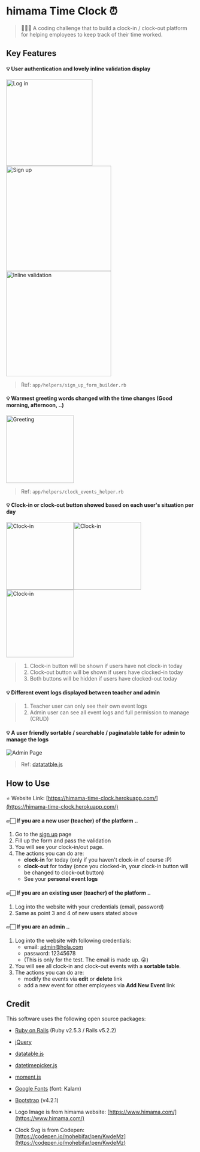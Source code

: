 # himama Time Clock ⏰

> 🚀🚀🚀 A coding challenge that to build a clock-in / clock-out platform for helping employees to keep track of their time worked.

## Key Features

#### 💡 User authentication and lovely inline validation display

<img src="https://i.imgur.com/U1CG6OJ.png" alt="Log in" height="230"/><img src="https://i.imgur.com/ZqVLsTX.png" alt="Sign up" height="280"/><img src="https://i.imgur.com/gguSGYq.png" alt="Inline validation" height="280"/>

> Ref: `app/helpers/sign_up_form_builder.rb`

#### 💡 Warmest greeting words changed with the time changes (Good morning, afternoon, ..)

<img src="https://i.imgur.com/d5mIq0D.png" alt="Greeting" height="180"/>

> Ref: `app/helpers/clock_events_helper.rb`

#### 💡 Clock-in or clock-out button showed based on each user's situation per day

<img src="https://i.imgur.com/Yrhwu8a.png" alt="Clock-in" height="180"/><img src="https://i.imgur.com/90WODVt.png" alt="Clock-in" height="180"/><img src="https://i.imgur.com/LDDnTyN.png" alt="Clock-in" height="180"/>

> 1. Clock-in button will be shown if users have not clock-in today
> 2. Clock-out button will be shown if users have clocked-in today
> 3. Both buttons will be hidden if users have clocked-out today

#### 💡 Different event logs displayed between teacher and admin

> 1. Teacher user can only see their own event logs
> 2. Admin user can see all event logs and full permission to manage (CRUD)

#### 💡 A user friendly sortable / searchable / paginatable table for admin to manage the logs

![Admin Page](https://i.imgur.com/YoH5gy7.png)

> Ref: [datatatble.js](https://xdsoft.net/jqplugins/datetimepicker/)

## How to Use

⭐️ Website Link: [https://himama-time-clock.herokuapp.com/](https://himama-time-clock.herokuapp.com/)

#### 👉🏻 If you are a new user (teacher) of the platform ..

1. Go to the [sign up](https://himama-time-clock.herokuapp.com/users/sign_up) page
2. Fill up the form and pass the validation
3. You will see your clock-in/out page.
4. The actions you can do are:
   * **clock-in** for today (only if you haven't clock-in of course :P)
   * **clock-out** for today (once you clocked-in, your clock-in button will be changed to clock-out button)
   * See your **personal event logs**

#### 👉🏻 If you are an existing user (teacher) of the platform ..

1. Log into the website with your credentials (email, password)
2. Same as point 3 and 4 of new users stated above

#### 👉🏻 If you are an admin ..

1. Log into the website with following credentials:
   * email: admin@hola.com
   * password: 12345678
   *  (This is only for the test. The email is made up. 😜)
2. You will see all clock-in and clock-out events with a **sortable table**.
3. The actions you can do are:
   * modify the events via **edit** or **delete** link
   * add a new event for other employees via **Add New Event** link

## Credit

This software uses the following open source packages:

* [Ruby on Rails](https://rubyonrails.org/) (Ruby v2.5.3 / Rails v5.2.2)
* [jQuery](https://jquery.com/)
* [datatable.js](https://datatables.net/)
* [datetimepicker.js](https://xdsoft.net/jqplugins/datetimepicker/)
* [moment.js](https://momentjs.com/)
* [Google Fonts](https://fonts.google.com/) (font: Kalam)
* [Bootstrap](https://getbootstrap.com/) (v4.2.1)

* Logo Image is from himama website: [https://www.himama.com/](https://www.himama.com/)
* Clock Svg is from Codepen: [https://codepen.io/mohebifar/pen/KwdeMz](https://codepen.io/mohebifar/pen/KwdeMz)
